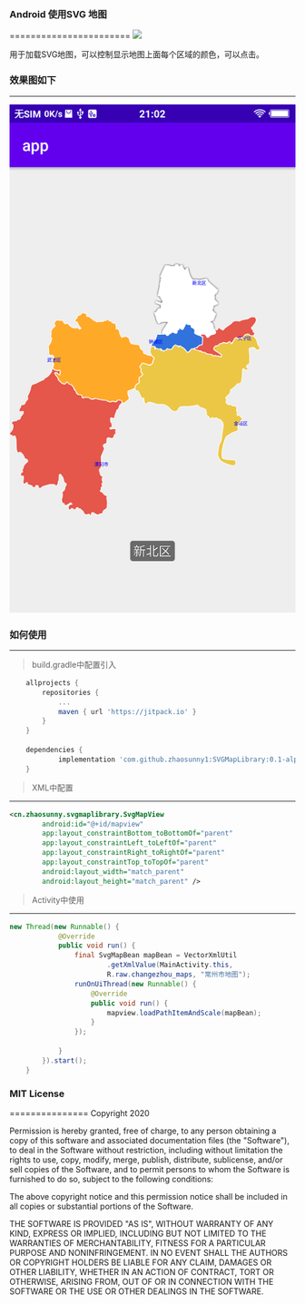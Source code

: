 ### Android 使用SVG 地图
=======================
[![](https://jitpack.io/v/zhaosunny1/SVGMapLibrary.svg)](https://jitpack.io/#zhaosunny1/SVGMapLibrary)

  用于加载SVG地图，可以控制显示地图上面每个区域的颜色，可以点击。

### 效果图如下
-------------
![screen](https://github.com/zhaosunny1/SVGMapLibrary/blob/master/screen/map.png)


### 如何使用
-----------
>  build.gradle中配置引入
```groovy
	allprojects {
		repositories {
			...
			maven { url 'https://jitpack.io' }
		}
	}
	
	dependencies {
	        implementation 'com.github.zhaosunny1:SVGMapLibrary:0.1-alpha'
	}
```

>  XML中配置
-----------
```XML
<cn.zhaosunny.svgmaplibrary.SvgMapView
        android:id="@+id/mapview"
        app:layout_constraintBottom_toBottomOf="parent"
        app:layout_constraintLeft_toLeftOf="parent"
        app:layout_constraintRight_toRightOf="parent"
        app:layout_constraintTop_toTopOf="parent"
        android:layout_width="match_parent"
        android:layout_height="match_parent" />
```
>  Activity中使用
----------------
``` java
new Thread(new Runnable() {
            @Override
            public void run() {
                final SvgMapBean mapBean = VectorXmlUtil
                        .getXmlValue(MainActivity.this,
                        R.raw.changezhou_maps, "常州市地图");
                runOnUiThread(new Runnable() {
                    @Override
                    public void run() {
                        mapview.loadPathItemAndScale(mapBean);
                    }
                });
                
            }
        }).start();
    }

```



### MIT License
===============
Copyright 2020 <zhaosunny1>

Permission is hereby granted, free of charge, to any person obtaining a copy of this software and associated documentation files (the "Software"), to deal in the Software without restriction, including without limitation the rights to use, copy, modify, merge, publish, distribute, sublicense, and/or sell copies of the Software, and to permit persons to whom the Software is furnished to do so, subject to the following conditions:

The above copyright notice and this permission notice shall be included in all copies or substantial portions of the Software.

THE SOFTWARE IS PROVIDED "AS IS", WITHOUT WARRANTY OF ANY KIND, EXPRESS OR IMPLIED, INCLUDING BUT NOT LIMITED TO THE WARRANTIES OF MERCHANTABILITY, FITNESS FOR A PARTICULAR PURPOSE AND NONINFRINGEMENT. IN NO EVENT SHALL THE AUTHORS OR COPYRIGHT HOLDERS BE LIABLE FOR ANY CLAIM, DAMAGES OR OTHER LIABILITY, WHETHER IN AN ACTION OF CONTRACT, TORT OR OTHERWISE, ARISING FROM, OUT OF OR IN CONNECTION WITH THE SOFTWARE OR THE USE OR OTHER DEALINGS IN THE SOFTWARE.



